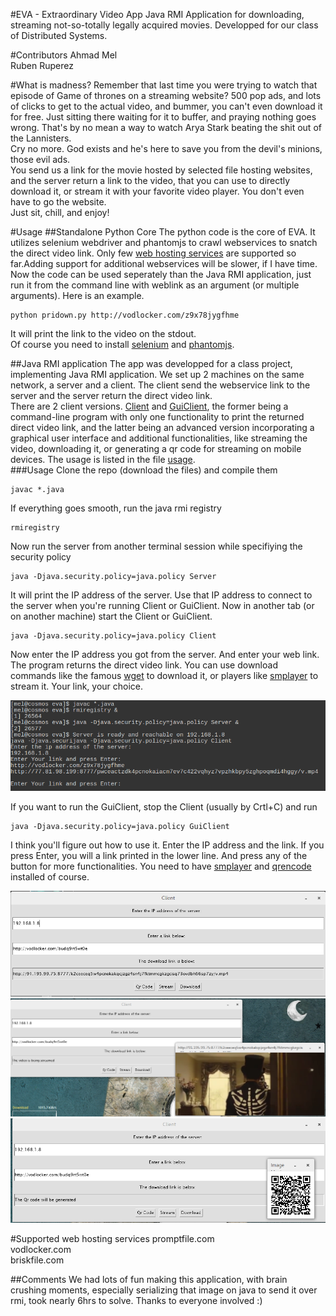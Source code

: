 #EVA - Extraordinary Video App
Java RMI Application for downloading, streaming not-so-totally legally acquired movies. Developped for our class of Distributed Systems.

#Contributors
Ahmad Mel  
Ruben Ruperez 

#What is madness?
Remember that last time you were trying to watch that episode of Game of thrones on a streaming website? 500 pop ads, and
lots of clicks to get to the actual video, and bummer, you can't even download it for free. Just sitting there waiting for it
to buffer, and praying nothing goes wrong. That's by no mean a way to watch Arya Stark beating the shit out of the Lannisters.  
Cry no more. God exists and he's here to save you from the devil's minions, those evil ads.  
You send us a link for the movie hosted by selected file hosting websites, and the server return a link to the video, that you
can use to directly download it, or stream it with your favorite video player. You don't even have to go the website.  
Just sit, chill, and enjoy!


#Usage
##Standalone Python Core
The python code is the core of EVA. It utilizes selenium webdriver and phantomjs to crawl webservices to snatch the direct video link. Only few  [web hosting services](#Supported-web-hosting-services) are supported so far.Adding support for additional webservices will be slower, if I have time.   
Now the code can be used seperately than the Java RMI application, just run it from the command line with weblink as an argument (or multiple arguments). Here is an example.    
```
python pridown.py http://vodlocker.com/z9x78jygfhme
```
It will print the link to the video on the stdout.  
Of course you need to install [selenium](http://selenium-python.readthedocs.org/installation.html) and [phantomjs](http://phantomjs.org/).

##Java RMI application
The app was developped for a class project, implementing Java RMI application. We set up 2 machines on the same network, a server and a client. 
The client send the webservice link to the server and the server return the direct video link.   
There are 2 client versions. [Client](Client.java) and [GuiClient](GuiClient.java), the former being a command-line program with only one functionality to print the returned direct video link, and the latter being an advanced version incorporating a graphical user interface and additional functionalities, like streaming the video, downloading it, or generating a qr code for streaming on mobile devices. The usage is listed in the file [usage](usage).  
###Usage
Clone the repo (download the files) and compile them
```
javac *.java
```
If everything goes smooth, run the java rmi registry
```
rmiregistry
```
Now run the server from another terminal session while specifiying the security policy
```
java -Djava.security.policy=java.policy Server
```
It will print the IP address of the server. Use that IP address to connect to the server when you're running Client or GuiClient.
Now in another tab (or on another machine) start the Client or GuiClient.
```
java -Djava.security.policy=java.policy Client
```
Now enter the IP address you got from the server. And enter your web link. The program returns the direct video link. You can use download commands like the famous [wget](https://www.gnu.org/software/wget/) to download it, or players like [smplayer](http://www.smplayer.eu/) to stream it. Your link, your choice.  

![command-line Client](https://github.com/x-mel/eva/blob/master/demo/cmdclient.png "Command-line demo")

If you want to run the GuiClient, stop the Client (usually by Crtl+C) and run
```
java -Djava.security.policy=java.policy GuiClient
```
I think you'll figure out how to use it. Enter the IP address and the link. If you press Enter, you will a 
link printed in the lower line. And press any of the button for more functionalities. You need to have [smplayer](www.smplayer.eu/) and [qrencode](https://fukuchi.org/works/qrencode/) installed of course.

![GuiClient printing the download link](https://github.com/x-mel/eva/blob/master/demo/gen.png "Printing Video Demo")
![GuiClient streaming the video to smplayer](https://github.com/x-mel/eva/blob/master/demo/stream.png "Stream Demo")
![GuiClient generating QR code](https://github.com/x-mel/eva/blob/master/demo/qrc.png "Qr Code demo")


#Supported web hosting services
promptfile.com  
vodlocker.com  
briskfile.com  

##Comments
We had lots of fun making this application, with brain crushing moments, especially serializing that image on java to send it over rmi, took nearly 6hrs to solve. Thanks to everyone involved :)  
